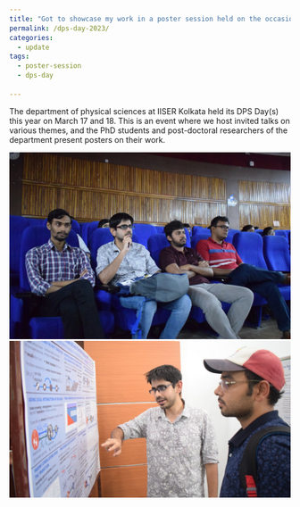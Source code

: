 ```yaml
---
title: "Got to showcase my work in a poster session held on the occasion of DPS Days 2023"
permalink: /dps-day-2023/
categories:
  - update
tags:
  - poster-session
  - dps-day

---
```


The department of physical sciences at IISER Kolkata held its DPS Day(s) this year on March 17 and 18. This is an event where we host invited talks on various themes, and the PhD students and post-doctoral researchers of the department present posters on their work.

![](../assets/images/DPSDayAudience.JPG)
![](../assets/images/DPSDayPoster.JPG)
